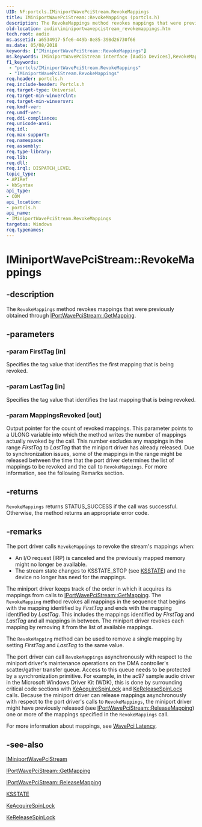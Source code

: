 ```yaml
---
UID: NF:portcls.IMiniportWavePciStream.RevokeMappings
title: IMiniportWavePciStream::RevokeMappings (portcls.h)
description: The RevokeMappings method revokes mappings that were previously obtained through IPortWavePciStream::GetMapping.
old-location: audio\iminiportwavepcistream_revokemappings.htm
tech.root: audio
ms.assetid: a6534917-5fe6-449b-8e85-398d26730f66
ms.date: 05/08/2018
keywords: ["IMiniportWavePciStream::RevokeMappings"]
ms.keywords: IMiniportWavePciStream interface [Audio Devices],RevokeMappings method, IMiniportWavePciStream.RevokeMappings, IMiniportWavePciStream::RevokeMappings, RevokeMappings, RevokeMappings method [Audio Devices], RevokeMappings method [Audio Devices],IMiniportWavePciStream interface, audio.iminiportwavepcistream_revokemappings, audmp-routines_f995bc15-917a-416d-9066-3d5667866973.xml, portcls/IMiniportWavePciStream::RevokeMappings
f1_keywords:
 - "portcls/IMiniportWavePciStream.RevokeMappings"
 - "IMiniportWavePciStream.RevokeMappings"
req.header: portcls.h
req.include-header: Portcls.h
req.target-type: Universal
req.target-min-winverclnt: 
req.target-min-winversvr: 
req.kmdf-ver: 
req.umdf-ver: 
req.ddi-compliance: 
req.unicode-ansi: 
req.idl: 
req.max-support: 
req.namespace: 
req.assembly: 
req.type-library: 
req.lib: 
req.dll: 
req.irql: DISPATCH_LEVEL
topic_type:
- APIRef
- kbSyntax
api_type:
- COM
api_location:
- portcls.h
api_name:
- IMiniportWavePciStream.RevokeMappings
targetos: Windows
req.typenames: 
---
```


# IMiniportWavePciStream::RevokeMappings


## -description


The <code>RevokeMappings</code> method revokes mappings that were previously obtained through <a href="https://docs.microsoft.com/windows-hardware/drivers/ddi/portcls/nf-portcls-iportwavepcistream-getmapping">IPortWavePciStream::GetMapping</a>.


## -parameters




### -param FirstTag [in]

Specifies the tag value that identifies the first mapping that is being revoked.


### -param LastTag [in]

Specifies the tag value that identifies the last mapping that is being revoked.


### -param MappingsRevoked [out]

Output pointer for the count of revoked mappings. This parameter points to a ULONG variable into which the method writes the number of mappings actually revoked by the call. This number excludes any mappings in the range <i>FirstTag</i> to <i>LastTag</i> that the miniport driver has already released. Due to synchronization issues, some of the mappings in the range might be released between the time that the port driver determines the list of mappings to be revoked and the call to <code>RevokeMappings</code>. For more information, see the following Remarks section.


## -returns



<code>RevokeMappings</code> returns STATUS_SUCCESS if the call was successful. Otherwise, the method returns an appropriate error code.




## -remarks



The port driver calls <code>RevokeMappings</code> to revoke the stream's mappings when:

<ul>
<li>
An I/O request (IRP) is canceled and the previously mapped memory might no longer be available.

</li>
<li>
The stream state changes to KSSTATE_STOP (see <a href="https://docs.microsoft.com/windows-hardware/drivers/ddi/ks/ne-ks-ksstate">KSSTATE</a>) and the device no longer has need for the mappings.

</li>
</ul>
The miniport driver keeps track of the order in which it acquires its mappings from calls to <a href="https://docs.microsoft.com/windows-hardware/drivers/ddi/portcls/nf-portcls-iportwavepcistream-getmapping">IPortWavePciStream::GetMapping</a>. The <code>RevokeMapping</code> method revokes all mappings in the sequence that begins with the mapping identified by <i>FirstTag</i> and ends with the mapping identified by <i>LastTag</i>. This includes the mappings identified by <i>FirstTag</i> and <i>LastTag</i> and all mappings in between. The miniport driver revokes each mapping by removing it from the list of available mappings.

The <code>RevokeMapping</code> method can be used to remove a single mapping by setting <i>FirstTag</i> and <i>LastTag</i> to the same value.

The port driver can call <code>RevokeMappings</code> asynchronously with respect to the miniport driver's maintenance operations on the DMA controller's scatter/gather transfer queue. Access to this queue needs to be protected by a synchronization primitive. For example, in the ac97 sample audio driver in the Microsoft Windows Driver Kit (WDK), this is done by surrounding critical code sections with <a href="https://docs.microsoft.com/windows-hardware/drivers/ddi/wdm/nf-wdm-keacquirespinlock">KeAcquireSpinLock</a> and <a href="https://docs.microsoft.com/windows-hardware/drivers/ddi/wdm/nf-wdm-kereleasespinlock">KeReleaseSpinLock</a> calls. Because the miniport driver can release mappings asynchronously with respect to the port driver's calls to <code>RevokeMappings</code>, the miniport driver might have previously released (see <a href="https://docs.microsoft.com/windows-hardware/drivers/ddi/portcls/nf-portcls-iportwavepcistream-releasemapping">IPortWavePciStream::ReleaseMapping</a>) one or more of the mappings specified in the <code>RevokeMappings</code> call.

For more information about mappings, see <a href="https://docs.microsoft.com/windows-hardware/drivers/audio/wavepci-latency">WavePci Latency</a>.




## -see-also




<a href="https://docs.microsoft.com/windows-hardware/drivers/ddi/portcls/nn-portcls-iminiportwavepcistream">IMiniportWavePciStream</a>



<a href="https://docs.microsoft.com/windows-hardware/drivers/ddi/portcls/nf-portcls-iportwavepcistream-getmapping">IPortWavePciStream::GetMapping</a>



<a href="https://docs.microsoft.com/windows-hardware/drivers/ddi/portcls/nf-portcls-iportwavepcistream-releasemapping">IPortWavePciStream::ReleaseMapping</a>



<a href="https://docs.microsoft.com/windows-hardware/drivers/ddi/ks/ne-ks-ksstate">KSSTATE</a>



<a href="https://docs.microsoft.com/windows-hardware/drivers/ddi/wdm/nf-wdm-keacquirespinlock">KeAcquireSpinLock</a>



<a href="https://docs.microsoft.com/windows-hardware/drivers/ddi/wdm/nf-wdm-kereleasespinlock">KeReleaseSpinLock</a>
 

 

